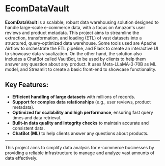# EcomDataVault
**EcomDataVault** is a scalable, robust data warehousing solution designed to handle large-scale e-commerce data, with a focus on Amazon's user reviews and product metadata. This project aims to streamline the extraction, transformation, and loading (ETL) of vast datasets into a structured, query-optimized data warehouse. Some tools used are Apache Airflow to orchestrate the ETL pipeline, and Flask to create an interactive UI to showcase data visualization.
On the other hand, the solution also includes a ChatBot called VaultBot, to be used by clients to help them answer any question about any product. It uses Meta-LLaMA-3-70B as ML model, and Streamlit to create a basic front-end to showcase functionality.

## Key Features:

- **Efficient handling of large datasets** with millions of records.
- **Support for complex data relationships** (e.g., user reviews, product metadata).
- **Optimized for scalability and high performance**, ensuring fast query times and data retrieval.
- **Built-in data quality and integrity checks** to maintain accurate and consistent data.
- **ChatBot (ML)** to help clients answer any questions about products.

---

This project aims to simplify data analysis for e-commerce businesses by providing a reliable infrastructure to manage and analyze vast amounts of data effectively.
